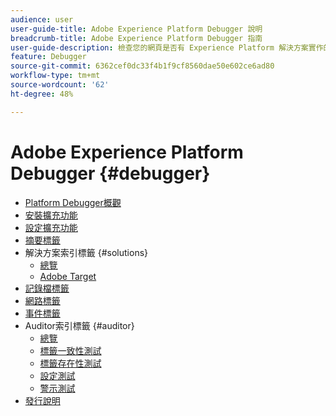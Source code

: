```yaml
---
audience: user
user-guide-title: Adobe Experience Platform Debugger 說明
breadcrumb-title: Adobe Experience Platform Debugger 指南
user-guide-description: 檢查您的網頁是否有 Experience Platform 解決方案實作的問題。
feature: Debugger
source-git-commit: 6362cef0dc33f4b1f9cf8560dae50e602ce6ad80
workflow-type: tm+mt
source-wordcount: '62'
ht-degree: 48%

---
```



# Adobe Experience Platform Debugger {#debugger}

* [Platform Debugger概觀](./home.md)
* [安裝擴充功能](./install-debugger.md)
* [設定擴充功能](./configure-debugger.md)
* [摘要標籤](./summary.md)
* 解決方案索引標籤 {#solutions}
   * [總覽](./solutions/overview.md)
   * [Adobe Target](./solutions/target.md)
* [記錄檔標籤](./logs.md)
* [網路標籤](./network.md)
* [事件標籤](./events.md)
* Auditor索引標籤 {#auditor}
   * [總覽](./auditor/overview.md)
   * [標籤一致性測試](./auditor/tag-consistency.md)
   * [標籤存在性測試](./auditor/tag-presence.md)
   * [設定測試](./auditor/configuration.md)
   * [警示測試](./auditor/alerts.md)
* [發行說明](./release-notes.md)
